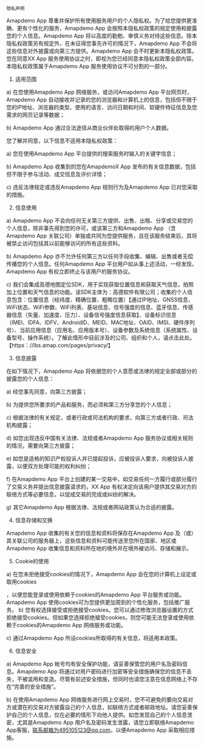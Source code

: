 
                                                                              隐私声明
                                                                              
Amapdemo App 尊重并保护所有使用服务用户的个人隐私权。为了给您提供更准确、更有个性化的服务，Amapdemo App 会按照本隐私权政策的规定使用和披露您的个人信息。Amapdemo App 将以高度的勤勉、审慎义务对待这些信息。除本隐私权政策另有规定外，在未征得您事先许可的情况下，Amapdemo App 不会将这些信息对外披露或向第三方提供。Amapdemo App 会不时更新本隐私权政策。 您在同意XX App 服务使用协议之时，即视为您已经同意本隐私权政策全部内容。本隐私权政策属于Amapdemo App 服务使用协议不可分割的一部分。 



1. 适用范围 


a) 在您使用Amapdemo App 网络服务，或访问Amapdemo App 平台网页时，Amapdemo App 自动接收并记录的您的浏览器和计算机上的信息，包括但不限于您的IP地址、浏览器的类型、使用的语言、访问日期和时间、软硬件特征信息及您需求的网页记录等数据； 



b) Amapdemo App 通过合法途径从商业伙伴处取得的用户个人数据。 



您了解并同意，以下信息不适用本隐私权政策： 



a) 您在使用Amapdemo App 平台提供的搜索服务时输入的关键字信息； 



b) Amapdemo App 收集到的您在AmapdemoX App 发布的有关信息数据，包括但不限于参与活动、成交信息及评价详情； 



c) 违反法律规定或违反Amapdemo App 规则行为及Amapdemo App 已对您采取的措施。 



2. 信息使用 



a) Amapdemo App 不会向任何无关第三方提供、出售、出租、分享或交易您的个人信息，除非事先得到您的许可，或该第三方和Amapdemo App （含Amapdemo App 关联公司）单独或共同为您提供服务，且在该服务结束后，其将被禁止访问包括其以前能够访问的所有这些资料。 



b) Amapdemo App 亦不允许任何第三方以任何手段收集、编辑、出售或者无偿传播您的个人信息。任何Amapdemo App 平台用户如从事上述活动，一经发现，Amapdemo App 有权立即终止与该用户的服务协议。 

c) 我们会集成高德地图定位SDK，用于实现获取位置信息和获取天气信息，拍照加上位置和天气信息的功能。该SDK主体为：高德软件有限公司；收集的个人信息包含：位置信息（经纬度、精确位置、粗略位置）【通过IP地址、GNSS信息、WiFi状态、WiFi参数、WiFi列表、基站信息、信号强度的信息、蓝牙信息、传感器信息（矢量、加速度、压力）、设备信号强度信息获取】、设备标识信息（IMEI、IDFA、IDFV、AndroidID、MEID、MAC地址、OAID、IMSI、硬件序列号）、当前应用信息（应用名、应用版本号）、设备参数及系统信息（系统属性、设备型号、操作系统）。了解此情形中目前涉及的公司、组织和个人，请点击此处。【https：//lbs.amap.com/pages/privacy/】


3. 信息披露 



在如下情况下，Amapdemo App 将依据您的个人意愿或法律的规定全部或部分的披露您的个人信息： 



a) 经您事先同意，向第三方披露； 



b) 为提供您所要求的产品和服务，而必须和第三方分享您的个人信息； 



c) 根据法律的有关规定，或者行政或司法机构的要求，向第三方或者行政、司法机构披露；



d) 如您出现违反中国有关法律、法规或者Amapdemo App 服务协议或相关规则的情况，需要向第三方披露；  



e) 如您是适格的知识产权投诉人并已提起投诉，应被投诉人要求，向被投诉人披露，以便双方处理可能的权利纠纷；



f) 在Amapdemo App 平台上创建的某一交易中，如交易任何一方履行或部分履行了交易义务并提出信息披露请求的，XX App 有权决定向该用户提供其交易对方的联络方式等必要信息，以促成交易的完成或纠纷的解决。  



g) 其它Amapdemo App 根据法律、法规或者网站政策认为合适的披露。  



4. 信息存储和交换  



Amapdemo App 收集的有关您的信息和资料将保存在Amapdemo App 及（或）其关联公司的服务器上，这些信息和资料可能传送至您所在国家、地区或Amapdemo App 收集信息和资料所在地的境外并在境外被访问、存储和展示。 



5. Cookie的使用 



a) 在您未拒绝接受cookies的情况下，Amapdemo App 会在您的计算机上设定或取用cookies



，以便您能登录或使用依赖于cookies的Amapdemo App 平台服务或功能。Amapdemo App 使用cookies可为您提供更加周到的个性化服务，包括推广服务。  b) 您有权选择接受或拒绝接受cookies。您可以通过修改浏览器设置的方式拒绝接受cookies。但如果您选择拒绝接受cookies，则您可能无法登录或使用依赖于cookies的Amapdemo App 网络服务或功能。 



c) 通过Amapdemo App 所设cookies所取得的有关信息，将适用本政策。  



6. 信息安全  



a) Amapdemo App 帐号均有安全保护功能，请妥善保管您的用户名及密码信息。Amapdemo App 将通过对用户密码进行加密等安全措施确保您的信息不丢失，不被滥用和变造。尽管有前述安全措施，但同时也请您注意在信息网络上不存在“完善的安全措施”。  



b) 在使用Amapdemo App 网络服务进行网上交易时，您不可避免的要向交易对方或潜在的交易对方披露自己的个人信息，如联络方式或者邮政地址。请您妥善保护自己的个人信息，仅在必要的情形下向他人提供。如您发现自己的个人信息泄密，尤其是Amapdemo App 用户名及密码发生泄露，请您立即联络Amapdemo App客服，联系邮箱为495105123@qq.com，以便Amapdemo App 采取相应措施。
